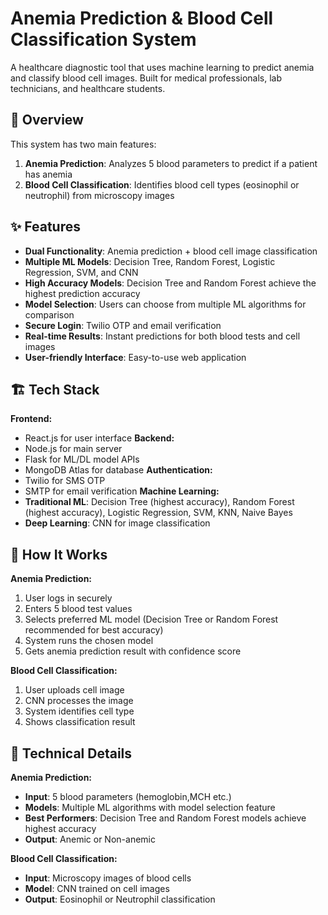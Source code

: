 # Anemia Prediction & Blood Cell Classification System

A healthcare diagnostic tool that uses machine learning to predict anemia and classify blood cell images. Built for medical professionals, lab technicians, and healthcare students.

## 🎯 Overview
This system has two main features:
1. **Anemia Prediction**: Analyzes 5 blood parameters to predict if a patient has anemia
2. **Blood Cell Classification**: Identifies blood cell types (eosinophil or neutrophil) from microscopy images

## ✨ Features
* **Dual Functionality**: Anemia prediction + blood cell image classification
* **Multiple ML Models**: Decision Tree, Random Forest, Logistic Regression, SVM, and CNN
* **High Accuracy Models**: Decision Tree and Random Forest achieve the highest prediction accuracy
* **Model Selection**: Users can choose from multiple ML algorithms for comparison
* **Secure Login**: Twilio OTP and email verification
* **Real-time Results**: Instant predictions for both blood tests and cell images
* **User-friendly Interface**: Easy-to-use web application

## 🏗️ Tech Stack
**Frontend:**
* React.js for user interface
**Backend:**
* Node.js for main server
* Flask for ML/DL model APIs
* MongoDB Atlas for database
**Authentication:**
* Twilio for SMS OTP
* SMTP for email verification
**Machine Learning:**
* **Traditional ML**: Decision Tree (highest accuracy), Random Forest (highest accuracy), Logistic Regression, SVM, KNN, Naive Bayes
* **Deep Learning**: CNN for image classification

## 🔄 How It Works
**Anemia Prediction:**
1. User logs in securely
2. Enters 5 blood test values
3. Selects preferred ML model (Decision Tree or Random Forest recommended for best accuracy)
4. System runs the chosen model
5. Gets anemia prediction result with confidence score

**Blood Cell Classification:**
1. User uploads cell image
2. CNN processes the image
3. System identifies cell type
4. Shows classification result

## 🔧 Technical Details
**Anemia Prediction:**
* **Input**: 5 blood parameters (hemoglobin,MCH etc.)
* **Models**: Multiple ML algorithms with model selection feature
* **Best Performers**: Decision Tree and Random Forest models achieve highest accuracy
* **Output**: Anemic or Non-anemic

**Blood Cell Classification:**
* **Input**: Microscopy images of blood cells
* **Model**: CNN trained on cell images
* **Output**: Eosinophil or Neutrophil classification
